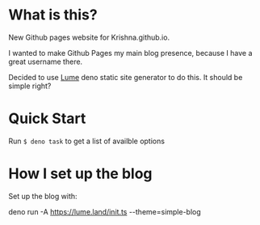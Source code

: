 # What is this?

New Github pages website for Krishna.github.io.

I wanted to make Github Pages my main blog presence, because I have a great username there.

Decided to use [Lume](http://lume.land/) deno static site generator to do this.
It should be simple right?

# Quick Start

Run `$ deno task` to get a list of availble options


# How I set up the blog

Set up the blog with:

  deno run -A https://lume.land/init.ts --theme=simple-blog
